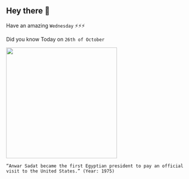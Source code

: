 ## Hey there 👋
Have an amazing `Wednesday` ⚡⚡⚡

Did you know Today on `26th of October`
 
 [<img src="https://upload.wikimedia.org/wikipedia/commons/thumb/b/b0/Sadat_and_Begin_clean3.jpg/1920px-Sadat_and_Begin_clean3.jpg" width="300" />](https://en.wikipedia.org/wiki/Anwar_Sadat) 
 ```
“Anwar Sadat became the first Egyptian president to pay an official visit to the United States.” (Year: 1975)
```
